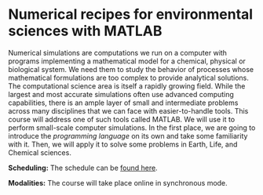 # Numerical recipes for environmental sciences with MATLAB

Numerical simulations are computations we run on a computer with programs implementing a mathematical model for a chemical, physical or biological system. We need them to study the behavior of processes whose mathematical formulations are too complex to provide analytical solutions. The computational science area is itself a rapidly growing field. While the largest and most accurate simulations often use advanced computing capabilities, there is an ample layer of small and intermediate problems across many disciplines that we can face with easier-to-handle tools. This course will address one of such tools called MATLAB. We will use it to perform small-scale computer simulations. In the first place, we are going to introduce the *programming language* on its own and take some familiarity with it. Then, we will apply it to solve some problems in Earth, Life, and Chemical sciences.

**Scheduling:** The schedule can be [found here](https://fdurastante.github.io/courses/numrecipes2024.html#about).

**Modalities:** The course will take place online in synchronous mode.
